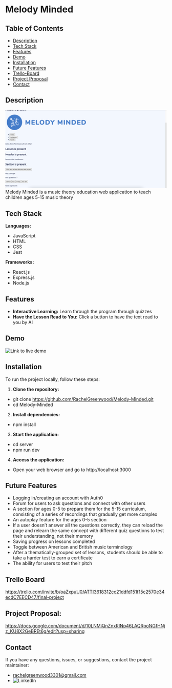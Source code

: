 # Melody Minded

## Table of Contents
- [Description](#description)
- [Tech Stack](#tech-stack)
- [Features](#features)
- [Demo](#demo)
- [Installation](#installation)
- [Future Features](#future-features)
- [Trello-Board](#trello-board)
- [Project Proposal](#project-proposal)
- [Contact](#contact)

## Description
![Photo of Melody Minded](<Project Photo.png>)
Melody Minded is a music theory education web application to teach children ages 5-15 music theory

## Tech Stack
**Languages:**
- JavaScript
- HTML
- CSS
- Jest

**Frameworks:**
- React.js
- Express.js
- Node.js

## Features
- **Interactive Learning:** Learn through the program through quizzes
- **Have the Lesson Read to You:** Click a button to have the text read to you by AI

## Demo
![Link to live demo](https://server-eavm.onrender.com)

## Installation
To run the project locally, follow these steps:

1. **Clone the repository:**
- git clone https://github.com/RachelGreenwood/Melody-Minded.git
- cd Melody-Minded

2. **Install dependencies:**
- npm install

3. **Start the application:**
- cd server
- npm run dev

4. **Access the application:**
- Open your web browser and go to http://localhost:3000

## Future Features
- Logging in/creating an account with Auth0
- Forum for users to ask questions and connect with other users
- A section for ages 0-5 to prepare them for the 5-15 curriculum, consisting of a series of recordings that gradually get more complex
- An autoplay feature for the ages 0-5 section
- If a user doesn’t answer all the questions correctly, they can reload the page and relearn the same concept with different quiz questions to test their understanding, not their memory
- Saving progress on lessons completed
- Toggle between American and British music terminology
- After a thematically-grouped set of lessons, students should be able to take a harder test to earn a certificate
- The ability for users to test their pitch


## Trello Board
https://trello.com/invite/b/oaZxpuU0/ATTI3618312cc21ddfd151f15c2570e34ecdC7EECD47/final-project

## Project Proposal:
https://docs.google.com/document/d/10LNMiQnZnxRINp46LAQRpoNGfHNjz_KU8X2GeBREt6g/edit?usp=sharing

## Contact
If you have any questions, issues, or suggestions, contact the project maintainer:
- rachelgreenwood3301@gmail.com
- ![LinkedIn](https://www.linkedin.com/in/rachel-greenwood3301/)
